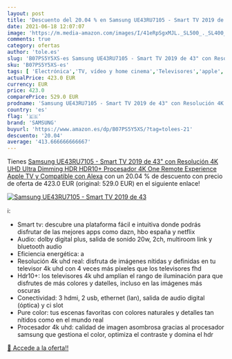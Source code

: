 ```yaml
---
layout: post
title: 'Descuento del 20.04 % en Samsung UE43RU7105 - Smart TV 2019 de 43'
date: 2021-06-18 12:07:07
image: 'https://m.media-amazon.com/images/I/41eRpSgxMJL._SL500_._SL400_.jpg'
comments: true
category: ofertas
author: 'tole.es'
slug: 'B07PS5Y5XS-es Samsung UE43RU7105 - Smart TV 2019 de 43" con Resolución...'
sku: 'B07PS5Y5XS-es'
tags: [ 'Electrónica','TV, vídeo y home cinema','Televisores','apple','samsung', ]
actualPrice: 423.0 EUR
currency: EUR
price: 423.0
comparePrice: 529.0 EUR
prodname: 'Samsung UE43RU7105 - Smart TV 2019 de 43" con Resolución 4K UHD  Ultra Dimming  HDR  HDR10+   Procesador 4K  One Remote Experience  Apple TV y Compatible con Alexa'
country: 'es'
flag: '🇪🇸'
brand: 'SAMSUNG'
buyurl: 'https://www.amazon.es/dp/B07PS5Y5XS/?tag=tolees-21'
descuento: '20.04'
average: '413.666666666667'
---
```


Tienes [Samsung UE43RU7105 - Smart TV 2019 de 43" con Resolución 4K UHD  Ultra Dimming  HDR  HDR10+   Procesador 4K  One Remote Experience  Apple TV y Compatible con Alexa](https://www.amazon.es/dp/B07PS5Y5XS/?tag=tolees-21) con un 20.04 % de descuento con precio de oferta de 423.0 EUR (original: 529.0 EUR) en el siguiente enlace!

[![Samsung UE43RU7105 - Smart TV 2019 de 43](https://m.media-amazon.com/images/I/41eRpSgxMJL._SL500_._SL400_.jpg)](https://www.amazon.es/dp/B07PS5Y5XS/?tag=tolees-21)

ℹ️:

- Smart tv: descubre una plataforma fácil e intuitiva donde podrás disfrutar de las mejores apps como dazn, hbo españa y netflix
- Audio: dolby digital plus, salida de sonido 20w, 2ch, multiroom link y bluetooth audio
- Eficiencia energética: a
- Resolución 4k uhd real: disfruta de imágenes nítidas y definidas en tu televisor 4k uhd con 4 veces más píxeles que los televisores fhd
- Hdr10+: los televisores 4k uhd amplían el rango de iluminación para que disfrutes de más colores y datelles, incluso en las imágenes más oscuras
- Conectividad: 3 hdmi, 2 usb, ethernet (lan), salida de audio digital (óptica) y ci slot
- Pure color: tus escenas favoritas con colores naturales y detalles tan nítidos como en el mundo real
- Procesador 4k uhd: calidad de imagen asombrosa gracias al procesador samsung que gestiona el color, optimiza el contraste y domina el hdr

[🛒 Accede a la oferta!!](https://www.amazon.es/dp/B07PS5Y5XS/?tag=tolees-21)
